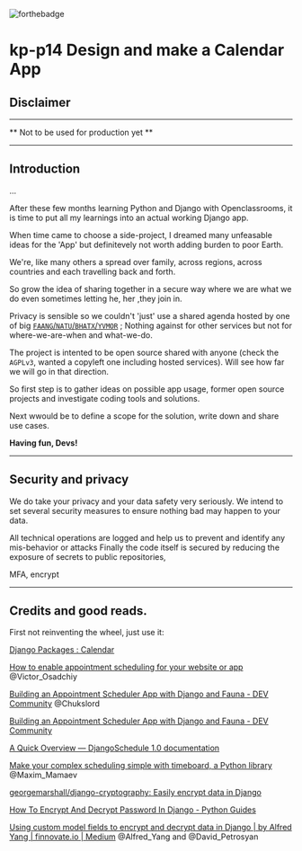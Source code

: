 ![forthebadge](https://forthebadge.com/images/badges/cc-0.svg)
  
  

# kp-p14 Design and make a Calendar App
  

    
## Disclaimer
  
---
  
  
** Not to be used for production yet **  
  
---
  
## Introduction  
  
...
  
  
After these few months learning Python and Django with Openclassrooms, it is time to put all my learnings into an actual working Django app.  
  
When time came to choose a side-project, I dreamed many unfeasable ideas for the 'App' but definitevely not worth adding burden to poor Earth.  
  
We're, like many others a spread over family, across regions, across countries and each travelling back and forth.   
  
So grow the idea of sharing together in a secure way where we are what we do even sometimes letting he, her ,they join in.  
  
Privacy is sensible so we couldn't 'just' use a shared agenda hosted by one of big [`FAANG`/`NATU`/`BHATX`/`YVMOR`](https://en.wikipedia.org/wiki/Big_Tech) ; Nothing against for other services but not for where-we-are-when and what-we-do.  

The project is intented to be open source shared with anyone (check the `AGPLv3`, wanted a copyleft one including hosted services). Will see how far we will go in that direction.  



So first step is to gather ideas on possible app usage, former open source projects and investigate coding tools and solutions.

Next wwould be to define a scope for the solution, write down and share use cases. 

**Having fun, Devs!**
  

---
  
 
## Security and privacy  
    
We do take your privacy and your data safety very seriously. 
We intend to set several security measures to ensure nothing bad may happen to your data.  
  
All technical operations are logged and help us to prevent and identify any mis-behavior or attacks
Finally the code itself is secured by reducing the exposure of secrets to public repositories,   
  
MFA, encrypt  

----  
  
## Credits and good reads.  

First not reinventing the wheel, just use it:  
  
[Django Packages : Calendar](https://djangopackages.org/grids/g/calendar/?python3=1)  
  
  
[How to enable appointment scheduling for your website or app](https://yalantis.com/blog/appointment-schedule/)
@Victor_Osadchiy

[Building an Appointment Scheduler App with Django and Fauna - DEV Community](https://dev.to/chukslord1/building-an-appointment-scheduler-app-with-django-and-fauna-2n9o)
@Chukslord


[Building an Appointment Scheduler App with Django and Fauna - DEV Community](https://dev.to/chukslord1/building-an-appointment-scheduler-app-with-django-and-fauna-2n9o)


[A Quick Overview — DjangoSchedule 1.0 documentation](https://django-scheduler.readthedocs.io/en/latest/overview.html)

[Make your complex scheduling simple with timeboard, a Python library](https://www.freecodecamp.org/news/introducing-timeboard-a-python-business-calendar-package-a2335898c697/)
@Maxim_Mamaev

[georgemarshall/django-cryptography: Easily encrypt data in Django](https://github.com/georgemarshall/django-cryptography)  
  


 [How To Encrypt And Decrypt Password In Django - Python Guides](https://pythonguides.com/encrypt-and-decrypt-password-in-django/)  

   
[Using custom model fields to encrypt and decrypt data in Django | by Alfred Yang | finnovate.io | Medium](https://medium.com/finnovate-io/using-custom-model-fields-to-encrypt-and-decrypt-data-in-django-8255a4960b72)
@Alfred_Yang and @David_Petrosyan   
  